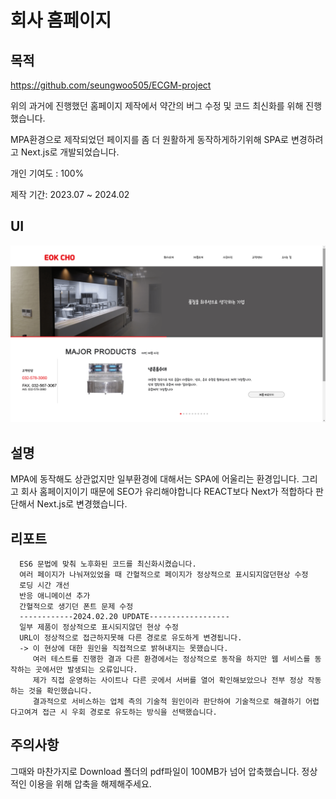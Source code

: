 # 회사 홈페이지

## 목적
<https://github.com/seungwoo505/ECGM-project>

위의 과거에 진행했던 홈페이지 제작에서 약간의 버그 수정 및 코드 최신화를 위해 진행했습니다.

MPA환경으로 제작되었던 페이지를 좀 더 원활하게 동작하게하기위해 SPA로 변경하려고 Next.js로 개발되었습니다.

개인 기여도 : 100%

제작 기간: 2023.07 ~ 2024.02

## UI
![ECGM](https://github.com/seungwoo505/ECGM-edit-Version/blob/main/mainScreen.png)

## 설명
MPA에 동작해도 상관없지만 일부환경에 대해서는 SPA에 어울리는 환경입니다.
그리고 회사 홈페이지이기 때문에 SEO가 유리해야합니다 REACT보다 Next가 적합하다 판단해서 Next.js로 변경했습니다.

## 리포트

```
  ES6 문법에 맞춰 노후화된 코드를 최신화시켰습니다.
  여러 페이지가 나눠져있었을 때 간혈적으로 페이지가 정상적으로 표시되지않던현상 수정
  로딩 시간 개선
  반응 애니메이션 추가
  간혈적으로 생기던 폰트 문제 수정
  ------------2024.02.20 UPDATE------------------
  일부 제품이 정상적으로 표시되지않던 현상 수정
  URL이 정상적으로 접근하지못해 다른 경로로 유도하게 변경됩니다.
  -> 이 현상에 대한 원인을 직접적으로 밝혀내지는 못했습니다.
     여러 테스트를 진행한 결과 다른 환경에서는 정상적으로 동작을 하지만 웹 서비스를 동작하는 곳에서만 발생되는 오류입니다.
     제가 직접 운영하는 사이트나 다른 곳에서 서버를 열어 확인해보았으나 전부 정상 작동하는 것을 확인했습니다.
     결과적으로 서비스하는 업체 측의 기술적 원인이라 판단하여 기술적으로 해결하기 어렵다고여겨 접근 시 우회 경로로 유도하는 방식을 선택했습니다.
```

## 주의사항

그때와 마찬가지로 Download 폴더의 pdf파일이 100MB가 넘어 압축했습니다. 정상적인 이용을 위해 압축을 해제해주세요.
